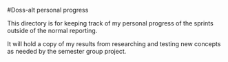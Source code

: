 #Doss-alt personal progress

This directory is for keeping track of my personal progress of the sprints 
outside of the normal reporting.

It will hold a copy of my results from researching and testing new concepts as
needed by the semester group project.
